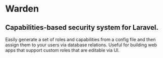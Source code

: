 # Warden
## Capabilities-based security system for Laravel.

Easily generate a set of roles and capabilities from a config file and then assign them to your users via database relations. Useful for building web apps that support custom roles that are editable via UI.
